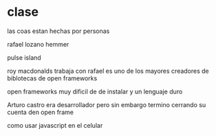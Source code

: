 # clase
las coas estan hechas por personas 

rafael lozano hemmer

 pulse island 


roy macdonalds trabaja con rafael es uno de los mayores creadores de biblotecas de open frameworks 

open frameworks muy dificil de de instalar y un lenguaje duro

Arturo castro era desarrollador  pero sin embargo termino cerrando su cuenta den open frame 

como usar javascript en el celular 







